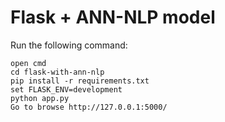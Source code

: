 # Flask + ANN-NLP model
Run the following command:
```
open cmd
cd flask-with-ann-nlp
pip install -r requirements.txt
set FLASK_ENV=development
python app.py
Go to browse http://127.0.0.1:5000/
```